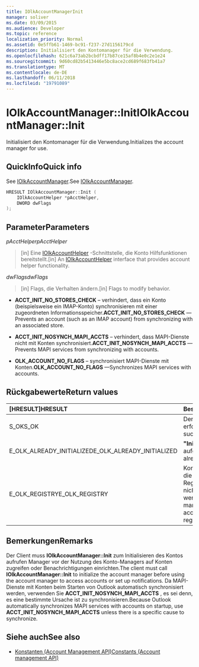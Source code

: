 ```yaml
---
title: IOlkAccountManagerInit
manager: soliver
ms.date: 03/09/2015
ms.audience: Developer
ms.topic: reference
localization_priority: Normal
ms.assetid: 0e5ffb61-1469-bc91-f237-27d1156179cd
description: Initialisiert den Kontomanager für die Verwendung.
ms.openlocfilehash: 621c6a73ab2bcbdff17b87ce15af8b4e0c2e1e24
ms.sourcegitcommit: 9d60cd82b5413446e5bc8ace2cd689f683fb41a7
ms.translationtype: MT
ms.contentlocale: de-DE
ms.lasthandoff: 06/11/2018
ms.locfileid: "19791089"
---
```

# <a name="iolkaccountmanagerinit"></a><span data-ttu-id="32eb5-103">IOlkAccountManager::Init</span><span class="sxs-lookup"><span data-stu-id="32eb5-103">IOlkAccountManager::Init</span></span>

<span data-ttu-id="32eb5-104">Initialisiert den Kontomanager für die Verwendung.</span><span class="sxs-lookup"><span data-stu-id="32eb5-104">Initializes the account manager for use.</span></span>
  
## <a name="quick-info"></a><span data-ttu-id="32eb5-105">QuickInfo</span><span class="sxs-lookup"><span data-stu-id="32eb5-105">Quick info</span></span>

<span data-ttu-id="32eb5-106">See [IOlkAccountManager](iolkaccountmanager.md).</span><span class="sxs-lookup"><span data-stu-id="32eb5-106">See [IOlkAccountManager](iolkaccountmanager.md).</span></span>
  
```cpp
HRESULT IOlkAccountManager::Init (  
    IOlkAccountHelper *pAcctHelper, 
    DWORD dwFlags 
);

```

## <a name="parameters"></a><span data-ttu-id="32eb5-107">Parameter</span><span class="sxs-lookup"><span data-stu-id="32eb5-107">Parameters</span></span>

<span data-ttu-id="32eb5-108">_pAcctHelper_</span><span class="sxs-lookup"><span data-stu-id="32eb5-108">_pAcctHelper_</span></span>
  
> <span data-ttu-id="32eb5-109">[in] Eine [IOlkAccountHelper](iolkaccounthelper.md) -Schnittstelle, die Konto Hilfsfunktionen bereitstellt.</span><span class="sxs-lookup"><span data-stu-id="32eb5-109">[in] An [IOlkAccountHelper](iolkaccounthelper.md) interface that provides account helper functionality.</span></span> 
    
<span data-ttu-id="32eb5-110">_dwFlags_</span><span class="sxs-lookup"><span data-stu-id="32eb5-110">_dwFlags_</span></span>
  
> <span data-ttu-id="32eb5-111">[in] Flags, die Verhalten ändern.</span><span class="sxs-lookup"><span data-stu-id="32eb5-111">[in] Flags to modify behavior.</span></span>
    
   - <span data-ttu-id="32eb5-112">**ACCT_INIT_NO_STORES_CHECK** – verhindert, dass ein Konto (beispielsweise ein IMAP-Konto) synchronisieren mit einer zugeordneten Informationsspeicher.</span><span class="sxs-lookup"><span data-stu-id="32eb5-112">**ACCT_INIT_NO_STORES_CHECK** —Prevents an account (such as an IMAP account) from synchronizing with an associated store.</span></span> 
    
   - <span data-ttu-id="32eb5-113">**ACCT_INIT_NOSYNCH_MAPI_ACCTS** – verhindert, dass MAPI-Dienste nicht mit Konten synchronisiert.</span><span class="sxs-lookup"><span data-stu-id="32eb5-113">**ACCT_INIT_NOSYNCH_MAPI_ACCTS** —Prevents MAPI services from synchronizing with accounts.</span></span> 
    
   - <span data-ttu-id="32eb5-114">**OLK_ACCOUNT_NO_FLAGS** – synchronisiert MAPI-Dienste mit Konten.</span><span class="sxs-lookup"><span data-stu-id="32eb5-114">**OLK_ACCOUNT_NO_FLAGS** —Synchronizes MAPI services with accounts.</span></span> 
    
## <a name="return-values"></a><span data-ttu-id="32eb5-115">Rückgabewerte</span><span class="sxs-lookup"><span data-stu-id="32eb5-115">Return values</span></span>

|<span data-ttu-id="32eb5-116">**[HRESULT]**</span><span class="sxs-lookup"><span data-stu-id="32eb5-116">**HRESULT**</span></span>|<span data-ttu-id="32eb5-117">**Beschreibung**</span><span class="sxs-lookup"><span data-stu-id="32eb5-117">**Description**</span></span>|
|:-----|:-----|
|<span data-ttu-id="32eb5-118">S_OK</span><span class="sxs-lookup"><span data-stu-id="32eb5-118">S_OK</span></span>  <br/> |<span data-ttu-id="32eb5-119">Der Aufruf war erfolgreich.</span><span class="sxs-lookup"><span data-stu-id="32eb5-119">The call succeeded.</span></span>  <br/> |
|<span data-ttu-id="32eb5-120">E_OLK_ALREADY_INITIALIZED</span><span class="sxs-lookup"><span data-stu-id="32eb5-120">E_OLK_ALREADY_INITIALIZED</span></span>  <br/> |<span data-ttu-id="32eb5-121">**"Init"** wurde bereits aufgerufen.</span><span class="sxs-lookup"><span data-stu-id="32eb5-121">**Init** has already been called.</span></span>  <br/> |
|<span data-ttu-id="32eb5-122">E_OLK_REGISTRY</span><span class="sxs-lookup"><span data-stu-id="32eb5-122">E_OLK_REGISTRY</span></span>  <br/> |<span data-ttu-id="32eb5-123">Konto-Manager konnte die erforderlichen Registrierungseinträge nicht zugegriffen werden.</span><span class="sxs-lookup"><span data-stu-id="32eb5-123">The account manager could not access the required registry settings.</span></span>  <br/> |
   
## <a name="remarks"></a><span data-ttu-id="32eb5-124">Bemerkungen</span><span class="sxs-lookup"><span data-stu-id="32eb5-124">Remarks</span></span>

<span data-ttu-id="32eb5-125">Der Client muss **IOlkAccountManager::Init** zum Initialisieren des Kontos aufrufen Manager vor der Nutzung des Konto-Managers auf Konten zugreifen oder Benachrichtigungen einrichten.</span><span class="sxs-lookup"><span data-stu-id="32eb5-125">The client must call **IOlkAccountManager::Init** to initialize the account manager before using the account manager to access accounts or set up notifications.</span></span> <span data-ttu-id="32eb5-126">Da MAPI-Dienste mit Konten beim Starten von Outlook automatisch synchronisiert werden, verwenden Sie **ACCT_INIT_NOSYNCH_MAPI_ACCTS** , es sei denn, es eine bestimmte Ursache ist zu synchronisieren.</span><span class="sxs-lookup"><span data-stu-id="32eb5-126">Because Outlook automatically synchronizes MAPI services with accounts on startup, use **ACCT_INIT_NOSYNCH_MAPI_ACCTS** unless there is a specific cause to synchronize.</span></span> 
  
## <a name="see-also"></a><span data-ttu-id="32eb5-127">Siehe auch</span><span class="sxs-lookup"><span data-stu-id="32eb5-127">See also</span></span>

- [<span data-ttu-id="32eb5-128">Konstanten (Account Management API)</span><span class="sxs-lookup"><span data-stu-id="32eb5-128">Constants (Account management API)</span></span>](constants-account-management-api.md)

